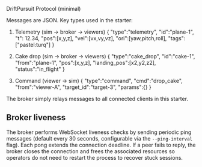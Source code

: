 DriftPursuit Protocol (minimal)

Messages are JSON. Key types used in the starter:

1) Telemetry (sim -> broker -> viewers)
{ "type":"telemetry", "id":"plane-1", "t": 12.34, "pos":[x,y,z], "vel":[vx,vy,vz], "ori":[yaw,pitch,roll], "tags":["pastel:turq"] }

2) Cake drop (sim -> broker -> viewers)
{ "type":"cake_drop", "id":"cake-1", "from":"plane-1", "pos":[x,y,z], "landing_pos":[x2,y2,z2], "status":"in_flight" }

3) Command (viewer -> sim)
{ "type":"command", "cmd":"drop_cake", "from":"viewer-A", "target_id":"target-3", "params":{} }

The broker simply relays messages to all connected clients in this starter.

## Broker liveness

The broker performs WebSocket liveness checks by sending periodic ping
messages (default every 30 seconds, configurable via the
`--ping-interval` flag). Each pong extends the connection deadline. If a
peer fails to reply, the broker closes the connection and frees the
associated resources so operators do not need to restart the process to
recover stuck sessions.

